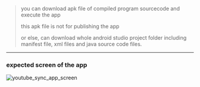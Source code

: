 > you can download apk file of compiled program sourcecode and execute the app
> 
> this apk file is not for publishing the app
> 
> or else, can download whole android studio project folder including manifest file, xml files and java source code files.
* * *
### expected screen of the app
![youtube_sync_app_screen](https://user-images.githubusercontent.com/39119468/154286899-d542a69a-8963-493f-a888-b568af325013.JPG)
